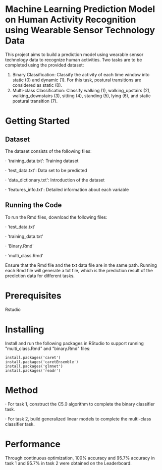 # Machine Learning Prediction Model on Human Activity Recognition using Wearable Sensor Technology Data

This project aims to build a prediction model using wearable sensor technology data to recognize human activities. Two tasks are to be completed using the provided dataset:

1. Binary Classification: Classify the activity of each time window into static (0) and dynamic (1). For this task, postural transitions are considered as static (0).
2. Multi-class Classification: Classify walking (1), walking_upstairs (2), walking_downstairs (3), sitting (4), standing (5), lying (6), and static postural transition (7).

# Getting Started

## Dataset

The dataset consists of the following files:

· 'training_data.txt': Training dataset

· 'test_data.txt': Data set to be predicted

· 'data_dictionary.txt': Introduction of the dataset

· 'features_info.txt': Detailed information about each variable

## Running the Code

To run the Rmd files, download the following files:

· 'test_data.txt'

· 'training_data.txt'

· 'Binary.Rmd'

· 'multi_class.Rmd'

Ensure that the Rmd file and the txt data file are in the same path. Running each Rmd file will generate a txt file, which is the prediction result of the prediction data for different tasks.

# Prerequisites

Rstudio

# Installing

Install and run the following packages in RStudio to support running "multi_class.Rmd" and "binary.Rmd" files:

```{r}
install.packages('caret')
install.packages('caretEnsemble')
install.packages('glmnet')
install.packages('readr')
```

# Method

· For task 1, construct the C5.0 algorithm to complete the binary classifier task.

· For task 2, build generalized linear models to complete the multi-class classifier task.

# Performance

Through continuous optimization, 100% accuracy and 95.7% accuracy in task 1 and 95.7% in task 2 were obtained on the Leaderboard.